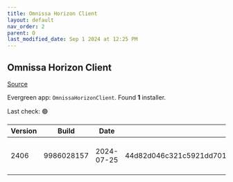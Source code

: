 ```yaml
---
title: Omnissa Horizon Client
layout: default
nav_order: 2
parent: O
last_modified_date: Sep 1 2024 at 12:25 PM
---
```


## Omnissa Horizon Client

[Source](https://customerconnect.omnissa.com/downloads/info/slug/desktop_end_user_computing/vmware_horizon_clients/horizon_8)

Evergreen app: `OmnissaHorizonClient`. Found **1** installer.

Last check: 🟢

| Version | Build      | Date       | Sha256                                                           | Type | URI                                                                                                                                                                                                                      |
| ------- | ---------- | ---------- | ---------------------------------------------------------------- | ---- | ------------------------------------------------------------------------------------------------------------------------------------------------------------------------------------------------------------------------ |
| 2406    | 9986028157 | 2024-07-25 | 44d82d046c321c5921dd7013b3a9a6d4eb55fdb84b477bdc80bd7b3a03824807 | exe  | [https://download3.omnissa.com/software/CART25FQ2_WIN_2406/VMware-Horizon-Client-2406-8.13.0-9986028157.exe](https://download3.omnissa.com/software/CART25FQ2_WIN_2406/VMware-Horizon-Client-2406-8.13.0-9986028157.exe) |
